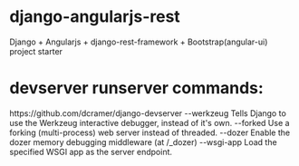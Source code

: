 django-angularjs-rest
=====================

Django + Angularjs + django-rest-framework + Bootstrap(angular-ui) project starter



<h1>devserver runserver commands:</h1>
https://github.com/dcramer/django-devserver
    --werkzeug 	Tells Django to use the Werkzeug interactive debugger, instead of it's own.
    --forked 	Use a forking (multi-process) web server instead of threaded.
    --dozer 	Enable the dozer memory debugging middleware (at /_dozer)
    --wsgi-app 	Load the specified WSGI app as the server endpoint.
